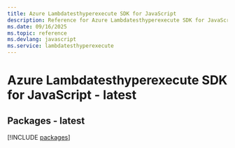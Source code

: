 ```yaml
---
title: Azure Lambdatesthyperexecute SDK for JavaScript
description: Reference for Azure Lambdatesthyperexecute SDK for JavaScript
ms.date: 09/16/2025
ms.topic: reference
ms.devlang: javascript
ms.service: lambdatesthyperexecute
---
```

# Azure Lambdatesthyperexecute SDK for JavaScript - latest
## Packages - latest
[!INCLUDE [packages](lambdatesthyperexecute-index.md)]